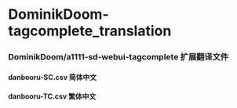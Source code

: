 <h1> DominikDoom-tagcomplete_translation
<h3> DominikDoom/a1111-sd-webui-tagcomplete  扩展翻译文件
<h4> danbooru-SC.csv  简体中文
<h4> danbooru-TC.csv  繁体中文
